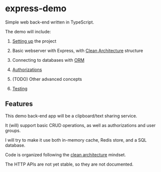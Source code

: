 # express-demo

Simple web back-end written in TypeScript.

The demo will include:

1. [Setting up](/SETUP.md) the project

2. Basic webserver with Express, with [Clean Architecture](./src/) structure

3. Connecting to databases with [ORM](./src/data/sources/postgres/)

4. [Authorizations](./src/api/auth/)

5. (TODO) Other advanced concepts

6. [Testing](./test/)

## Features

This demo back-end app will be a clipboard/text sharing service.

It (will) support basic CRUD operations, as well as authorizations and user groups.

I will try to make it use both in-memory cache, Redis store, and a SQL database.

Code is organized following the [clean architecture](https://www.freecodecamp.org/news/a-quick-introduction-to-clean-architecture-990c014448d2/) mindset.

The HTTP APIs are not yet stable, so they are not documented.
